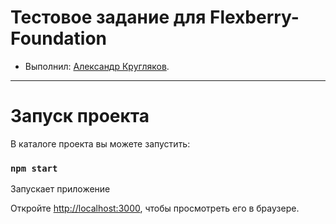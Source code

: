 # Тестовое задание для Flexberry-Foundation

* Выполнил: [Александр Кругляков](https://github.com/kruglyakov-ak).

---
# Запуск проекта

В каталоге проекта вы можете запустить:

### `npm start`

Запускает приложение

Откройте [http://localhost:3000](http://localhost:3000), чтобы просмотреть его в браузере.

